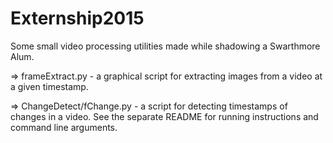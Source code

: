 # Externship2015
Some small video processing utilities made while shadowing a Swarthmore Alum. 

=> frameExtract.py - a graphical script for extracting images from a video 
   at a given timestamp.

=> ChangeDetect/fChange.py - a script for detecting timestamps of changes
   in a video. See the separate README for running instructions and 
   command line arguments.
